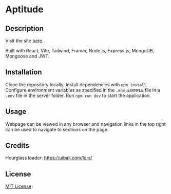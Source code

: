 # Aptitude

## Description

Visit the site [here]().

Built with React, Vite, Tailwind, Framer, Node.js, Express.js, MongoDB, Mongoose and JWT.

## Installation

Clone the repository locally. Install dependencies with `npm install`. Configure environment variables as specified in the `.env.EXAMPLE` file in a `.env` file in the server folder. Run `npm run dev` to start the application.

## Usage

Webpage can be viewed in any browser and navigation links in the top right can be used to navigate to sections on the page.

## Credits

Hourglass loader: https://uiball.com/ldrs/ <br>

## License

[MIT License](https://opensource.org/license/mit)
